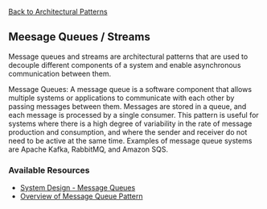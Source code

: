 [Back to Architectural Patterns](08-architectural-patterns.md)
## Meesage Queues / Streams

Message queues and streams are architectural patterns that are used to decouple different components of a system and enable asynchronous communication between them.

Message Queues: A message queue is a software component that allows multiple systems or applications to communicate with each other by passing messages between them. Messages are stored in a queue, and each message is processed by a single consumer. This pattern is useful for systems where there is a high degree of variability in the rate of message production and consumption, and where the sender and receiver do not need to be active at the same time. Examples of message queue systems are Apache Kafka, RabbitMQ, and Amazon SQS.
### Available Resources

- [System Design - Message Queues](https://medium.com/must-know-computer-science/system-design-message-queues-245612428a22)
- [Overview of Message Queue Pattern](https://badia-kharroubi.gitbooks.io/microservices-architecture/content/patterns/communication-patterns/message-queue-pattern.html)